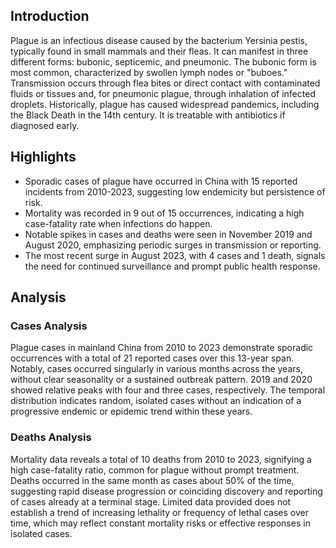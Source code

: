 
## Introduction

Plague is an infectious disease caused by the bacterium Yersinia pestis, typically found in small mammals and their fleas. It can manifest in three different forms: bubonic, septicemic, and pneumonic. The bubonic form is most common, characterized by swollen lymph nodes or "buboes." Transmission occurs through flea bites or direct contact with contaminated fluids or tissues and, for pneumonic plague, through inhalation of infected droplets. Historically, plague has caused widespread pandemics, including the Black Death in the 14th century. It is treatable with antibiotics if diagnosed early.

## Highlights

- Sporadic cases of plague have occurred in China with 15 reported incidents from 2010-2023, suggesting low endemicity but persistence of risk. <br/>
- Mortality was recorded in 9 out of 15 occurrences, indicating a high case-fatality rate when infections do happen. <br/>
- Notable spikes in cases and deaths were seen in November 2019 and August 2020, emphasizing periodic surges in transmission or reporting. <br/>
- The most recent surge in August 2023, with 4 cases and 1 death, signals the need for continued surveillance and prompt public health response. <br/>

## Analysis

### Cases Analysis
Plague cases in mainland China from 2010 to 2023 demonstrate sporadic occurrences with a total of 21 reported cases over this 13-year span. Notably, cases occurred singularly in various months across the years, without clear seasonality or a sustained outbreak pattern. 2019 and 2020 showed relative peaks with four and three cases, respectively. The temporal distribution indicates random, isolated cases without an indication of a progressive endemic or epidemic trend within these years.

### Deaths Analysis
Mortality data reveals a total of 10 deaths from 2010 to 2023, signifying a high case-fatality ratio, common for plague without prompt treatment. Deaths occurred in the same month as cases about 50% of the time, suggesting rapid disease progression or coinciding discovery and reporting of cases already at a terminal stage. Limited data provided does not establish a trend of increasing lethality or frequency of lethal cases over time, which may reflect constant mortality risks or effective responses in isolated cases.

